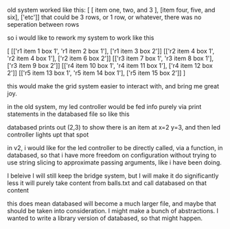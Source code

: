 old system worked like this:
[ [ item one, two, and 3 ], [item four, five, and six], ['etc']]
that could be 3 rows, or 1 row, or whatever, there was no seperation between rows

so i would like to rework my system to work like this

[
  [['r1 item 1 box 1', 'r1 item 2 box 1'], ['r1 item 3 box 2']]
  [['r2 item 4 box 1', 'r2 item 4 box 1'], ['r2 item 6 box 2']]
  [['r3 item 7 box 1', 'r3 item 8 box 1'], ['r3 item 9 box 2']]
  [['r4 item 10 box 1', 'r4 item 11 box 1'], ['r4 item 12 box 2']]
  [['r5 item 13 box 1', 'r5 item 14 box 1'], ['r5 item 15 box 2']]
]

this would make the grid system easier to interact with, and bring me great joy.

in the old system, my led controller would be fed info purely via print statements in the databased file
so like this

databased prints out (2,3) to show there is an item at x=2 y=3, and then led controller lights upt that spot

in v2, i would like for the led controller to be directly called, via a function, in databased, so that i have more freedom on configuration without trying to use string slicing to approximate passing arguments, like i have been doing.

I beleive I will still keep the bridge system, but I will make it do significantly less it will purely take content from balls.txt and call databased on that content 

this does mean databased will become a much larger file, and maybe that should be taken into consideration. I might make a bunch of abstractions. I wanted to write a library version of databased, so that might happen.
